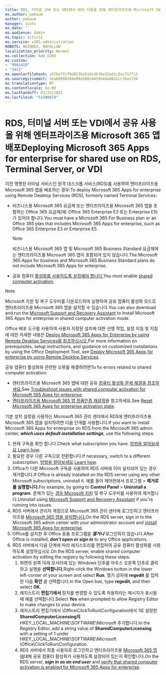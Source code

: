 ```yaml
---
title: RDS, 터미널 서버 또는 VDI에서 공유 사용을 위해 엔터프라이즈용 Microsoft 365 앱 배포
ms.author: pebaum
author: pebaum
manager: scotv
ms.date: ''
ms.audience: Admin
ms.topic: article
ms.service: o365-administration
ROBOTS: NOINDEX, NOFOLLOW
localization_priority: Normal
ms.collection: Adm_O365
ms.custom:
- "9001419"
- "3411"
ms.openlocfilehash: a57be7fcf9d8236a51dc4b38e33ad1c2ac717f11
ms.sourcegitcommit: 2eab0980268e08a58014459d44a08a1cc34a17d4
ms.translationtype: MT
ms.contentlocale: ko-KR
ms.lasthandoff: 03/25/2021
ms.locfileid: "51200679"
---
```

# <a name="deploying-microsoft-365-apps-for-enterprise-for-shared-use-on-rds-terminal-server-or-vdi"></a><span data-ttu-id="0c464-102">RDS, 터미널 서버 또는 VDI에서 공유 사용을 위해 엔터프라이즈용 Microsoft 365 앱 배포</span><span class="sxs-lookup"><span data-stu-id="0c464-102">Deploying Microsoft 365 Apps for enterprise for shared use on RDS, Terminal Server, or VDI</span></span>

<span data-ttu-id="0c464-103">이전 명명된 터미널 서비스인 원격 데스크톱 서비스(RDS)를 사용하여 엔터프라이즈용 Microsoft 365 앱을 배포하는 경우:</span><span class="sxs-lookup"><span data-stu-id="0c464-103">To deploy Microsoft 365 Apps for enterprise using Remote Desktop Services (RDS), formerly named Terminal Services:</span></span>

- <span data-ttu-id="0c464-104">비즈니스용 Microsoft 365 요금제 또는 엔터프라이즈용 Microsoft 365 앱을 포함하는 Office 365 요금제(예: Office 365 Enterprise E3 또는 Enterprise E5)가 있어야 합니다.</span><span class="sxs-lookup"><span data-stu-id="0c464-104">You must have a Microsoft 365 For Business plan or an Office 365 plan that includes Microsoft 365 Apps for enterprise, such as Office 365 Enterprise E3 or Enterprise E5.</span></span>
   > [!NOTE]
   > <span data-ttu-id="0c464-105">비즈니스용 Microsoft 365 앱 및 Microsoft 365 Business Standard 요금제에는 엔터프라이즈용 Microsoft 365 앱이 포함되어 있지 않습니다.</span><span class="sxs-lookup"><span data-stu-id="0c464-105">The Microsoft 365 Apps for business and Microsoft 365 Business Standard plans do not include Microsoft 365 Apps for enterprise.</span></span>
- <span data-ttu-id="0c464-106">공유 컴퓨터 [활성화를 사용하도록 설정해야 합니다.](https://docs.microsoft.com/DeployOffice/overview-shared-computer-activation)</span><span class="sxs-lookup"><span data-stu-id="0c464-106">You must enable [shared computer activation](https://docs.microsoft.com/DeployOffice/overview-shared-computer-activation).</span></span>

> [!NOTE]
> <span data-ttu-id="0c464-107">Microsoft 지원 및 복구 [](https://aka.ms/SaRA_OfficeSCA_M365Portal) 도우미를 다운로드하여 실행하여 공유 컴퓨터 활성화 모드로 엔터프라이즈용 Microsoft 365 앱을 설치할 수 있습니다.</span><span class="sxs-lookup"><span data-stu-id="0c464-107">You can also download and run the [Microsoft Support and Recovery Assistant](https://aka.ms/SaRA_OfficeSCA_M365Portal) to install Microsoft 365 Apps for enterprise in shared computer activation mode.</span></span>

<span data-ttu-id="0c464-108">Office 배포 도구를 사용하여 사용자 지정된 설치에 대한 선행 작업, 설정 지침 및 지침에 대한 자세한 내용은 [Deploy Microsoft 365 Apps for Enterprise by using Remote Desktop Services를 참조하십시오.](https://docs.microsoft.com/DeployOffice/deploy-microsoft-365-apps-remote-desktop-services)</span><span class="sxs-lookup"><span data-stu-id="0c464-108">For more information on prerequisites, setup instructions, and guidance on customized installations by using the Office Deployment Tool, see [Deploy Microsoft 365 Apps for enterprise by using Remote Desktop Services](https://docs.microsoft.com/DeployOffice/deploy-microsoft-365-apps-remote-desktop-services).</span></span>

<span data-ttu-id="0c464-109">공유 컴퓨터 활성화와 관련된 오류를 해결하려면</span><span class="sxs-lookup"><span data-stu-id="0c464-109">To fix errors related to shared computer activation:</span></span>

- <span data-ttu-id="0c464-110">엔터프라이즈용 Microsoft 365 앱에 대한 공유 [컴퓨터 활성화 문제 해결을 참조하세요.](https://docs.microsoft.com/DeployOffice/troubleshoot-shared-computer-activation)</span><span class="sxs-lookup"><span data-stu-id="0c464-110">See [Troubleshoot issues with shared computer activation for Microsoft 365 Apps for enterprise](https://docs.microsoft.com/DeployOffice/troubleshoot-shared-computer-activation).</span></span>
- <span data-ttu-id="0c464-111">[엔터프라이즈용 Microsoft 365 앱 정품인증 재설정](https://go.microsoft.com/fwlink/?linkid=2109218)을 참고하세요.</span><span class="sxs-lookup"><span data-stu-id="0c464-111">See [Reset Microsoft 365 Apps for enterprise activation state](https://go.microsoft.com/fwlink/?linkid=2109218).</span></span>

<span data-ttu-id="0c464-112">기본 설치 설정을 사용하는 Microsoft 365 관리 센터에서 RDS에 엔터프라이즈용 Microsoft 365 앱을 설치하려면 다음 단계를 사용합니다.</span><span class="sxs-lookup"><span data-stu-id="0c464-112">If you want to install Microsoft 365 Apps for enterprise on RDS from the Microsoft 365 admin center, ***which uses default installation settings***, use the following steps:</span></span>

1. <span data-ttu-id="0c464-113">현재 구독을 확인 합니다.</span><span class="sxs-lookup"><span data-stu-id="0c464-113">Check what subscription you have.</span></span> <span data-ttu-id="0c464-114">[방법을 알아보세요](https://docs.microsoft.com/microsoft-365/admin/admin-overview/what-subscription-do-i-have).</span><span class="sxs-lookup"><span data-stu-id="0c464-114">[Learn how](https://docs.microsoft.com/microsoft-365/admin/admin-overview/what-subscription-do-i-have).</span></span>
2. <span data-ttu-id="0c464-115">필요한 경우 다른 구독으로 전환합니다.</span><span class="sxs-lookup"><span data-stu-id="0c464-115">If necessary, switch to a different subscription.</span></span> <span data-ttu-id="0c464-116">[방법을 알아보세요](https://docs.microsoft.com/microsoft-365/commerce/subscriptions/switch-to-a-different-plan).</span><span class="sxs-lookup"><span data-stu-id="0c464-116">[Learn how](https://docs.microsoft.com/microsoft-365/commerce/subscriptions/switch-to-a-different-plan).</span></span>
3. <span data-ttu-id="0c464-117">Office가 다른 Microsoft 구독을 사용하여 RDS 서버에 이미 설치되어 있는 경우 제거합니다.</span><span class="sxs-lookup"><span data-stu-id="0c464-117">If Office is already installed on the RDS server using any other Microsoft subscriptions, uninstall it.</span></span> <span data-ttu-id="0c464-118">예를 들어 제어판에서 프로그램   >  **제거로 를 실행합니다.**</span><span class="sxs-lookup"><span data-stu-id="0c464-118">For example, by going to **Control Panel** > **Uninstall a program**.</span></span> <span data-ttu-id="0c464-119">문제가 있는 [경우 Microsoft 지원](https://aka.ms/SARA-OfficeUninstall-Alchemy) 및 복구 도우미를 사용하여 제거합니다.</span><span class="sxs-lookup"><span data-stu-id="0c464-119">Uninstall using [Microsoft Support and Recovery Assistant](https://aka.ms/SARA-OfficeUninstall-Alchemy) if you're running into issues.</span></span>
4. <span data-ttu-id="0c464-120">RDS 서버에서 관리자 계정으로 Microsoft 365 관리 센터에 로그인하고 엔터프라이즈용 [Microsoft 365 앱을 설치합니다.](https://portal.office.com/OLS/MySoftware.aspx)</span><span class="sxs-lookup"><span data-stu-id="0c464-120">On the RDS server, sign in to the Microsoft 365 admin center with your administrator account and [install Microsoft 365 Apps for enterprise](https://portal.office.com/OLS/MySoftware.aspx).</span></span>
5. <span data-ttu-id="0c464-121">Office를 설치한 후 Office 응용 프로그램을 ***열거나*** 로그인하지 않습니다.</span><span class="sxs-lookup"><span data-stu-id="0c464-121">After Office is installed, ***don't open or sign in*** to any Office applications.</span></span>
6. <span data-ttu-id="0c464-122">RDS 서버에서 다음 단계에 따라 레지스트리를 편집하여 공유 컴퓨터 활성화를 사용하도록 설정하십시오.</span><span class="sxs-lookup"><span data-stu-id="0c464-122">On the RDS server, enable shared computer activation by editing the registry by following these steps:</span></span>
   1. <span data-ttu-id="0c464-123">화면의 왼쪽 아래 모서리에 있는 Windows 단추를 마우스 오른쪽 단추로 클릭하고 실행을 **선택합니다.**</span><span class="sxs-lookup"><span data-stu-id="0c464-123">Right-click the Windows button in the lower left-corner of your screen and select **Run**.</span></span> <span data-ttu-id="0c464-124">열기 상자에 **regedit** 를 입력한 다음 **확인** 을 선택합니다.</span><span class="sxs-lookup"><span data-stu-id="0c464-124">In the Open box, type **regedit**, and then select **OK**.</span></span>
   2. <span data-ttu-id="0c464-125">레지스트리 **편집기에서** 장치를 변경할 수 있도록 허용하라는 메시지가 표시될 때 예를 선택합니다.</span><span class="sxs-lookup"><span data-stu-id="0c464-125">Select **Yes** when prompted to allow Registry Editor to make changes to your device.</span></span>
   3. <span data-ttu-id="0c464-126">레지스트리 편집기에서 \Office\ClickToRun\Configuration에서 1로 설정한 **SharedComputerLicensing의** HKEY_LOCAL_MACHINE\SOFTWARE\Microsoft 추가합니다.</span><span class="sxs-lookup"><span data-stu-id="0c464-126">In the Registry Editor, add a string value of **SharedComputerLicensing** with a setting of 1 under HKEY_LOCAL_MACHINE\SOFTWARE\Microsoft \Office\ClickToRun\Configuration.</span></span>
   4. <span data-ttu-id="0c464-127">RDS 서버에서 최종  사용자로 로그인하고 엔터프라이즈용 [Microsoft 365 앱에](https://docs.microsoft.com/DeployOffice/troubleshoot-shared-computer-activation#verify-that-activation-for-microsoft-365-apps-succeeded)대해 공유 컴퓨터 활성화가 사용하도록 설정되어 있는지 확인합니다.</span><span class="sxs-lookup"><span data-stu-id="0c464-127">On the RDS server, ***sign in as an end user*** and [verify that shared computer activation is enabled for Microsoft 365 Apps for enterprise](https://docs.microsoft.com/DeployOffice/troubleshoot-shared-computer-activation#verify-that-activation-for-microsoft-365-apps-succeeded).</span></span>
